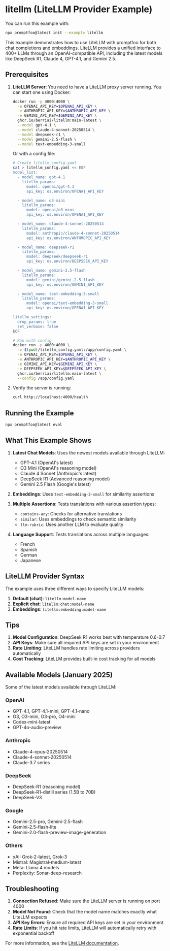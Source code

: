 # litellm (LiteLLM Provider Example)

You can run this example with:

```bash
npx promptfoo@latest init --example litellm
```

This example demonstrates how to use LiteLLM with promptfoo for both chat completions and embeddings. LiteLLM provides a unified interface to 400+ LLMs through an OpenAI-compatible API, including the latest models like DeepSeek R1, Claude 4, GPT-4.1, and Gemini 2.5.

## Prerequisites

1. **LiteLLM Server**: You need to have a LiteLLM proxy server running. You can start one using Docker:

   ```bash
   docker run -p 4000:4000 \
     -e OPENAI_API_KEY=$OPENAI_API_KEY \
     -e ANTHROPIC_API_KEY=$ANTHROPIC_API_KEY \
     -e GEMINI_API_KEY=$GEMINI_API_KEY \
     ghcr.io/berriai/litellm:main-latest \
     --model gpt-4.1 \
     --model claude-4-sonnet-20250514 \
     --model deepseek-r1 \
     --model gemini-2.5-flash \
     --model text-embedding-3-small
   ```

   Or with a config file:

   ```bash
   # Create litellm_config.yaml
   cat > litellm_config.yaml << EOF
   model_list:
     - model_name: gpt-4.1
       litellm_params:
         model: openai/gpt-4.1
         api_key: os.environ/OPENAI_API_KEY

     - model_name: o3-mini
       litellm_params:
         model: openai/o3-mini
         api_key: os.environ/OPENAI_API_KEY

     - model_name: claude-4-sonnet-20250514
       litellm_params:
         model: anthropic/claude-4-sonnet-20250514
         api_key: os.environ/ANTHROPIC_API_KEY

     - model_name: deepseek-r1
       litellm_params:
         model: deepseek/deepseek-r1
         api_key: os.environ/DEEPSEEK_API_KEY

     - model_name: gemini-2.5-flash
       litellm_params:
         model: gemini/gemini-2.5-flash
         api_key: os.environ/GEMINI_API_KEY

     - model_name: text-embedding-3-small
       litellm_params:
         model: openai/text-embedding-3-small
         api_key: os.environ/OPENAI_API_KEY

   litellm_settings:
     drop_params: true
     set_verbose: false
   EOF

   # Run with config
   docker run -p 4000:4000 \
     -v $(pwd)/litellm_config.yaml:/app/config.yaml \
     -e OPENAI_API_KEY=$OPENAI_API_KEY \
     -e ANTHROPIC_API_KEY=$ANTHROPIC_API_KEY \
     -e GEMINI_API_KEY=$GEMINI_API_KEY \
     -e DEEPSEEK_API_KEY=$DEEPSEEK_API_KEY \
     ghcr.io/berriai/litellm:main-latest \
     --config /app/config.yaml
   ```

2. Verify the server is running:

   ```bash
   curl http://localhost:4000/health
   ```

## Running the Example

```bash
npx promptfoo@latest eval
```

## What This Example Shows

1. **Latest Chat Models**: Uses the newest models available through LiteLLM:
   - GPT-4.1 (OpenAI's latest)
   - O3 Mini (OpenAI's reasoning model)
   - Claude 4 Sonnet (Anthropic's latest)
   - DeepSeek R1 (Advanced reasoning model)
   - Gemini 2.5 Flash (Google's latest)

2. **Embeddings**: Uses `text-embedding-3-small` for similarity assertions

3. **Multiple Assertions**: Tests translations with various assertion types:
   - `contains-any`: Checks for alternative translations
   - `similar`: Uses embeddings to check semantic similarity
   - `llm-rubric`: Uses another LLM to evaluate quality

4. **Language Support**: Tests translations across multiple languages:
   - French
   - Spanish
   - German
   - Japanese

## LiteLLM Provider Syntax

The example uses three different ways to specify LiteLLM models:

1. **Default (chat)**: `litellm:model-name`
2. **Explicit chat**: `litellm:chat:model-name`
3. **Embeddings**: `litellm:embedding:model-name`

## Tips

1. **Model Configuration**: DeepSeek R1 works best with temperature 0.6-0.7
2. **API Keys**: Make sure all required API keys are set in your environment
3. **Rate Limiting**: LiteLLM handles rate limiting across providers automatically
4. **Cost Tracking**: LiteLLM provides built-in cost tracking for all models

## Available Models (January 2025)

Some of the latest models available through LiteLLM:

### OpenAI

- GPT-4.1, GPT-4.1-mini, GPT-4.1-nano
- O3, O3-mini, O3-pro, O4-mini
- Codex-mini-latest
- GPT-4o-audio-preview

### Anthropic

- Claude-4-opus-20250514
- Claude-4-sonnet-20250514
- Claude-3.7 series

### DeepSeek

- DeepSeek-R1 (reasoning model)
- DeepSeek-R1-distill series (1.5B to 70B)
- DeepSeek-V3

### Google

- Gemini-2.5-pro, Gemini-2.5-flash
- Gemini-2.5-flash-lite
- Gemini-2.0-flash-preview-image-generation

### Others

- xAI: Grok-2-latest, Grok-3
- Mistral: Magistral-medium-latest
- Meta: Llama 4 models
- Perplexity: Sonar-deep-research

## Troubleshooting

1. **Connection Refused**: Make sure the LiteLLM server is running on port 4000
2. **Model Not Found**: Check that the model name matches exactly what LiteLLM expects
3. **API Key Errors**: Ensure all required API keys are set in your environment
4. **Rate Limits**: If you hit rate limits, LiteLLM will automatically retry with exponential backoff

For more information, see the [LiteLLM documentation](https://docs.litellm.ai/docs/).
